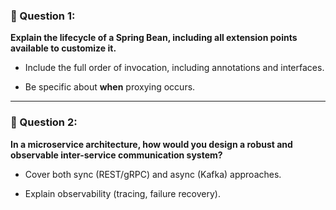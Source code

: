 ### **🧩 Question 1:**

  

**Explain the lifecycle of a Spring Bean, including all extension points available to customize it.**

- Include the full order of invocation, including annotations and interfaces.
    
- Be specific about **when** proxying occurs.
    

---

### **🧩 Question 2:**

  

**In a microservice architecture, how would you design a robust and observable inter-service communication system?**

- Cover both sync (REST/gRPC) and async (Kafka) approaches.
    
- Explain observability (tracing, failure recovery).